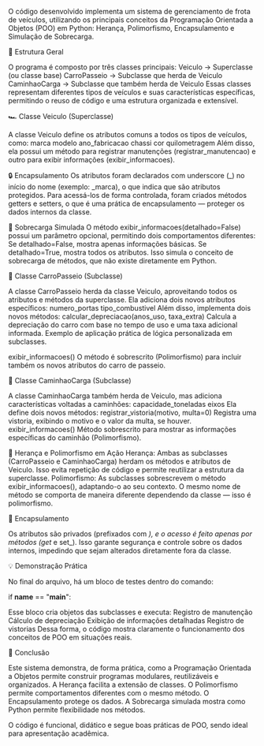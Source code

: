 O código desenvolvido implementa um sistema de gerenciamento de frota de veículos, utilizando os principais conceitos da Programação Orientada a Objetos (POO) em Python: Herança, Polimorfismo, Encapsulamento e Simulação de Sobrecarga.

🔹 Estrutura Geral

O programa é composto por três classes principais:
Veiculo → Superclasse (ou classe base)
CarroPasseio → Subclasse que herda de Veiculo
CaminhaoCarga → Subclasse que também herda de Veiculo
Essas classes representam diferentes tipos de veículos e suas características específicas, permitindo o reuso de código e uma estrutura organizada e extensível.

🏎️ Classe Veiculo (Superclasse)

A classe Veiculo define os atributos comuns a todos os tipos de veículos, como:
marca
modelo
ano_fabricacao
chassi
cor
quilometragem
Além disso, ela possui um método para registrar manutenções (registrar_manutencao) e outro para exibir informações (exibir_informacoes).

🔒 Encapsulamento
Os atributos foram declarados com underscore (_) no início do nome (exemplo: _marca), o que indica que são atributos protegidos.
Para acessá-los de forma controlada, foram criados métodos getters e setters, o que é uma prática de encapsulamento — proteger os dados internos da classe.

🧾 Sobrecarga Simulada
O método exibir_informacoes(detalhado=False) possui um parâmetro opcional, permitindo dois comportamentos diferentes:
Se detalhado=False, mostra apenas informações básicas.
Se detalhado=True, mostra todos os atributos.
Isso simula o conceito de sobrecarga de métodos, que não existe diretamente em Python.

🚗 Classe CarroPasseio (Subclasse)

A classe CarroPasseio herda da classe Veiculo, aproveitando todos os atributos e métodos da superclasse.
Ela adiciona dois novos atributos específicos:
numero_portas
tipo_combustivel
Além disso, implementa dois novos métodos:
calcular_depreciacao(anos_uso, taxa_extra)
Calcula a depreciação do carro com base no tempo de uso e uma taxa adicional informada.
Exemplo de aplicação prática de lógica personalizada em subclasses.

exibir_informacoes()
O método é sobrescrito (Polimorfismo) para incluir também os novos atributos do carro de passeio.

🚚 Classe CaminhaoCarga (Subclasse)

A classe CaminhaoCarga também herda de Veiculo, mas adiciona características voltadas a caminhões:
capacidade_toneladas
eixos
Ela define dois novos métodos:
registrar_vistoria(motivo, multa=0)
Registra uma vistoria, exibindo o motivo e o valor da multa, se houver.
exibir_informacoes()
Método sobrescrito para mostrar as informações específicas do caminhão (Polimorfismo).

🔄 Herança e Polimorfismo em Ação
Herança:
Ambas as subclasses (CarroPasseio e CaminhaoCarga) herdam os métodos e atributos de Veiculo.
Isso evita repetição de código e permite reutilizar a estrutura da superclasse.
Polimorfismo:
As subclasses sobrescrevem o método exibir_informacoes(), adaptando-o ao seu contexto.
O mesmo nome de método se comporta de maneira diferente dependendo da classe — isso é polimorfismo.

🔧 Encapsulamento

Os atributos são privados (prefixados com _), e o acesso é feito apenas por métodos (get_ e set_).
Isso garante segurança e controle sobre os dados internos, impedindo que sejam alterados diretamente fora da classe.

💡 Demonstração Prática

No final do arquivo, há um bloco de testes dentro do comando:

if __name__ == "__main__":

Esse bloco cria objetos das subclasses e executa:
Registro de manutenção
Cálculo de depreciação
Exibição de informações detalhadas
Registro de vistorias
Dessa forma, o código mostra claramente o funcionamento dos conceitos de POO em situações reais.

🧠 Conclusão

Este sistema demonstra, de forma prática, como a Programação Orientada a Objetos permite construir programas modulares, reutilizáveis e organizados.
A Herança facilita a extensão de classes.
O Polimorfismo permite comportamentos diferentes com o mesmo método.
O Encapsulamento protege os dados.
A Sobrecarga simulada mostra como Python permite flexibilidade nos métodos.

O código é funcional, didático e segue boas práticas de POO, sendo ideal para apresentação acadêmica.
